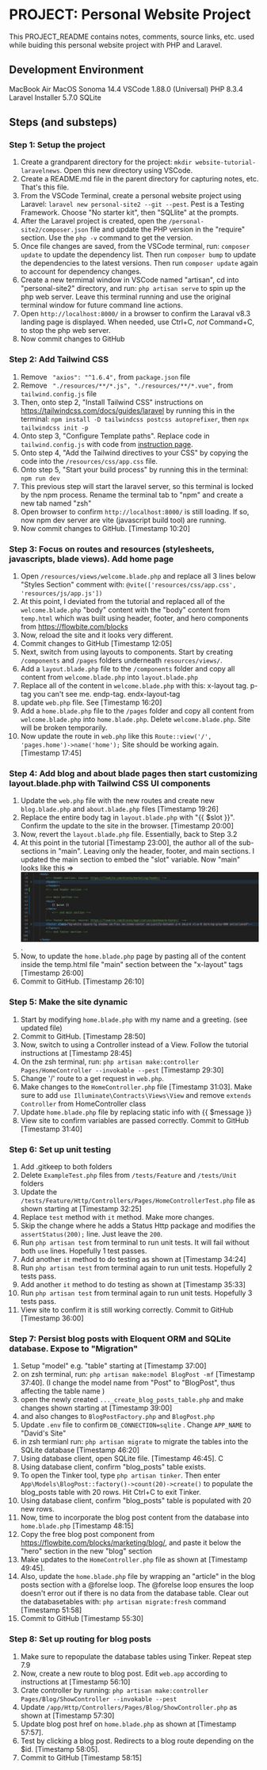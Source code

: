 # PROJECT: Personal Website Project 
This PROJECT_README contains notes, comments, source links, etc. used while buiding this personal website project with PHP and Laravel. 

## Development Environment
MacBook Air
MacOS Sonoma 14.4
VSCode 1.88.0 (Universal)
PHP 8.3.4
Laravel Installer 5.7.0
SQLite


## Steps (and substeps)
### Step 1: Setup the project
1. Create a grandparent directory for the project: `mkdir website-tutorial-laravelnews`. Open this new directory using VSCode.
2. Create a README.md file in the parent directory for capturing notes, etc. That's this file.    
3. From the VSCode Terminal, create a personal website project using Laravel: `laravel new personal-site2 --git --pest`. Pest is a Testing Framework. Choose "No starter kit", then "SQLlite" at the prompts.
4. After the Laravel project is created, open the `/personal-site2/composer.json` file and update the PHP version in the "require" section. Use the `php -v` command to get the version. 
5. Once file changes are saved, from the VSCode terminal, run: `composer update` to update the dependency list. Then run `composer bump` to update the dependencies to the latest versions. Then run `composer update` again to account for dependency changes.
5. Create a new termimal window in VSCode named "artisan", cd into "personal-site2" directory, and run: `php artisan serve` to spin up the php web server. Leave this terminal running and use the original terminal window for future command line actions. 
6. Open `http://localhost:8000/` in a browser to confirm the Laraval v8.3 landing page is displayed. When needed, use Ctrl+C, _not_ Command+C, to stop the php web server.
7. Now commit changes to GitHub 

### Step 2: Add Tailwind CSS
1. Remove ` "axios": "^1.6.4",` from `package.json` file
2. Remove ` "./resources/**/*.js", "./resources/**/*.vue",` from `tailwind.config.js` file
3. Then, onto step 2, "Install Tailwind CSS" instructions on https://tailwindcss.com/docs/guides/laravel by running this in the terminal: `npm install -D tailwindcss postcss autoprefixer`, then `npx tailwindcss init -p`
4. Onto step 3, "Configure Template paths". Replace code in `tailwind.config.js` with code from [instruction page](https://tailwindcss.com/docs/guides/laravel). 
5. Onto step 4, "Add the Tailwind directives to your CSS" by copying the code into the `/resources/css/app.css` file.
6. Onto step 5, "Start your build process" by running this in the terminal: `npm run dev`
7. This previous step will start the laravel server, so this terminal is locked by the npm process. Rename the terminal tab to "npm" and create a new tab named "zsh"
8. Open browser to confirm `http://localhost:8000/` is still loading. If so, now npm dev server are vite (javascript build tool) are running. 
9. Now commit changes to GitHub. [Timestamp 10:20]

### Step 3: Focus on routes and resources (stylesheets, javascripts, blade views). Add home page
1. Open `/resources/views/welcome.blade.php` and replace all 3 lines below "Styles Section" comment with: `@vite(['resources/css/app.css', 'resources/js/app.js'])`
2. At this point, I deviated from the tutorial and replaced all of the `welcome.blade.php` "body" content with the "body" content from `temp.html` which was built using header, footer, and hero components from https://flowbite.com/blocks 
3. Now, reload the site and it looks very different.
4. Commit changes to GitHub [Timestamp 12:05]
5. Next, switch from using layouts to components. Start by creating `/components` and `/pages` folders underneath `resources/views/`. 
6. Add a `layout.blade.php` file to the `/components` folder and copy all content from `welcome.blade.php` into `layout.blade.php`
7. Replace all of the content in `welcome.blade.php` with this: x-layout tag. p-tag you can't see me. endp-tag. endx-layout-tag
8. update `web.php` file. See [Timestamp 16:20]
9. Add a `home.blade.php` file to the `/pages` folder and copy all content from `welcome.blade.php` into `home.blade.php`. Delete `welcome.blade.php`. Site will be broken temporarily.
10. Now update the route in `web.php` like this `Route::view('/', 'pages.home')->name('home');` Site should be working again. [Timestamp 17:45]

### Step 4: Add blog and about blade pages then start customizing layout.blade.php with Tailwind CSS UI components  
1. Update the `web.php` file with the new routes and create  new `blog.blade.php` and `about.blade.php` files [Timestamp 19:26]
2. Replace the entire body tag in `layout.blade.php` with "{{ $slot }}". Confirm the update to the site in the browser.  [Timestamp 20:00] 
3. Now, revert the `layout.blade.php` file. Essentially, back to Step 3.2  
4. At this point in the tutorial [Timestamp 23:00], the author all of the sub-sections in "main". Leaving only the header, footer, and main sections. I updated the main section to embed the "slot" variable. Now "main" looks like this => ![code screenshot](Screenshot_1.png). 
5. Now, to update the `home.blade.php` page by pasting all of the content inside the temp.html file "main" section between the "x-layout" tags [Timestamp 26:00]
6. Commit to GitHub. [Timestamp 26:10]

### Step 5: Make the site dynamic 
1. Start by modifying `home.blade.php` with my name and a greeting. (see updated file)
2. Commit to GitHub. [Timestamp 28:50]
3. Now, switch to using a Controller instead of a View. Follow the tutorial instructions at [Timestamp 28:45] 
4. On the zsh terminal, run: `php artisan make:controller Pages/HomeController --invokable --pest` [Timestamp 29:30]
5. Change '/' route to a get request in `web.php`. 
6. Make changes to the `HomeController.php` file [Timestamp 31:03]. Make sure to add `use Illuminate\Contracts\Views\View` and remove `extends Controller` from HomeController class
7. Update `home.blade.php` file by replacing static info with {{ $message }} 
8. View site to confirm variables are passed correctly. Commit to GitHub [Timestamp 31:40]

### Step 6: Set up unit testing
1. Add .gitkeep to both folders
2. Delete `ExampleTest.php` files from `/tests/Feature` and `/tests/Unit` folders
3. Update the `/tests/Feature/Http/Controllers/Pages/HomeControllerTest.php` file as shown starting at [Timestamp 32:25]
4. Replace `test` method with `it` method. Make more changes.
5. Skip the change where he adds a Status Http package and modifies the `assertStatus(200);` line. Just leave the `200`.
6. Run `php artisan test` from terminal to run unit tests. It will fail without both `use` lines. Hopefully 1 test passes.
7. Add another `it` method to do testing as shown at [Timestamp 34:24]
8. Run `php artisan test` from terminal again to run unit tests. Hopefully 2 tests pass. 
9. Add another `it` method to do testing as shown at [Timestamp 35:33]
10. Run `php artisan test` from terminal again to run unit tests. Hopefully 3 tests pass. 
11. View site to confirm it is still working correctly. Commit to GitHub [Timestamp 36:00]

### Step 7: Persist blog posts with Eloquent ORM and SQLite database. Expose to "Migration" 
1. Setup "model" e.g. "table" starting at [Timestamp 37:00]
2. on zsh terminal, run: `php artisan make:model BlogPost -mf` [Timestamp 37:40]. (I change the model name from "Post" to "BlogPost", thus affecting the table name )
3. open the newly created `..._create_blog_posts_table.php` and make changes shown starting at [Timestamp 39:00]
4. and also changes to `BlogPostFactory.php` and `BlogPost.php`
5. Update `.env` file to confirm `DB_CONNECTION=sqlite` .  Change `APP_NAME` to "David's Site"
6. in zsh termianl run: `php artisan migrate` to migrate the tables into the SQLite database  [Timestamp 46:20]
7. Using database client, open SQLite file. [Timestamp 46:45].  C
8. Using database client, confirm "blog_posts" table exists.
9. To open the Tinker tool, type `php artisan tinker`.  Then enter `App\Models\BlogPost::factory()->count(20)->create()` to populate the blog_posts table with 20 rows. Hit Ctrl+C to exit Tinker.
10. Using database client, confirm "blog_posts" table is populated with 20 new rows.
11. Now, time to incorporate the blog post content from the database into `home.blade.php` [Timestamp 48:15]
12. Copy the free blog post component from https://flowbite.com/blocks/marketing/blog/, and paste it below the "hero" section in the new "blog" section
13. Make updates to the `HomeController.php` file as shown at  [Timestamp 49:45]. 
14. Also, update the `home.blade.php` file by wrapping an "article" in the blog posts section with a @forelse loop. The @forelse loop ensures the loop doesn't error out if there is no data from the database table. Clear out the databasetables with: `php artisan migrate:fresh` command [Timestamp 51:58]
16. Commit to GitHub [Timestamp 55:30]

### Step 8: Set up routing for blog posts
1. Make sure to repopulate the database tables using Tinker. Repeat step 7.9
2. Now, create a new route to blog post. Edit `web.app` according to instructions at [Timestamp 56:10]
3. Crate controller by running: `php artisan make:controller Pages/Blog/ShowController --invokable --pest`  
4. Update `/app/Http/Controllers/Pages/Blog/ShowController.php` as shown at [Timestamp 57:30]
5. Update blog post href on `home.blade.php` as shown at [Timestamp 57:57]. 
6. Test by clicking a blog post. Redirects to a blog route depending on the $id. [Timestamp 58:05]. 
7. Commit to GitHub [Timestamp 58:15]










